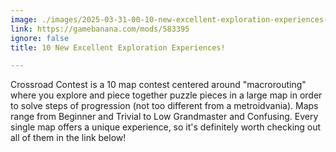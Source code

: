 ```yaml
---
image: ./images/2025-03-31-00-10-new-excellent-exploration-experiences-.png
link: https://gamebanana.com/mods/583395
ignore: false
title: 10 New Excellent Exploration Experiences!

---
```


Crossroad Contest is a 10 map contest centered around "macrorouting" where you explore and piece together puzzle pieces in a large map in order to solve steps of progression (not too different from a metroidvania). Maps range from Beginner and Trivial to Low Grandmaster and Confusing. Every single map offers a unique experience, so it's definitely worth checking out all of them in the link below!